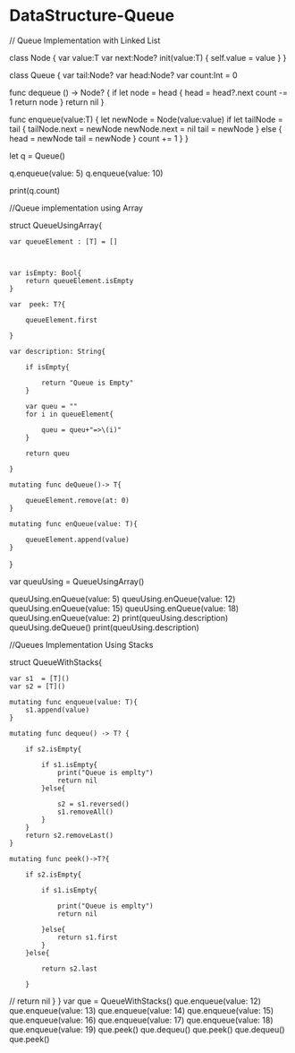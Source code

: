 # DataStructure-Queue


// Queue Implementation with Linked List

class Node<T> {
  var value:T
  var next:Node?
  init(value:T) {
    self.value = value
  }
}

class Queue<T> {
  var tail:Node<T>?
  var head:Node<T>?
  var count:Int = 0
    
  func dequeue () -> Node<T>? {
    if let node = head {
      head = head?.next
      count -= 1
      return node
    }
    return nil
  }
    
  func enqueue(value:T) {
    let newNode = Node(value:value)
    if let tailNode = tail {
      tailNode.next = newNode
      newNode.next = nil
      tail = newNode
    } else {
      head = newNode
      tail = newNode
    }
    count += 1
  }
}

let q = Queue<Any>()

q.enqueue(value: 5)
q.enqueue(value: 10)


print(q.count)


//Queue implementation using Array

struct QueueUsingArray<T>{
    
    
    var queueElement : [T] = []
    
    
    
    var isEmpty: Bool{
        return queueElement.isEmpty
    }
    
    var  peek: T?{
        
        queueElement.first
        
    }

    var description: String{
        
        if isEmpty{
                    
            return "Queue is Empty"
        }

        var queu = ""
        for i in queueElement{
            
            queu = queu+"=>\(i)"
        }

        return queu

    }
    
    mutating func deQueue()-> T{
        
        queueElement.remove(at: 0)
    }
    
    mutating func enQueue(value: T){
        
        queueElement.append(value)
    }

}


var queuUsing = QueueUsingArray<Any>()

queuUsing.enQueue(value: 5)
queuUsing.enQueue(value: 12)
queuUsing.enQueue(value: 15)
queuUsing.enQueue(value: 18)
queuUsing.enQueue(value: 2)
print(queuUsing.description)
queuUsing.deQueue()
print(queuUsing.description)




//Queues Implementation Using Stacks

struct QueueWithStacks<T>{
    
    var s1  = [T]()
    var s2 = [T]()
    
    mutating func enqueue(value: T){
        s1.append(value)
    }
    
    mutating func dequeu() -> T? {
        
        if s2.isEmpty{
            
            if s1.isEmpty{
                print("Queue is emplty")
                return nil
            }else{
                
                s2 = s1.reversed()
                s1.removeAll()
            }
        }
        return s2.removeLast()
    }
    
    mutating func peek()->T?{
        
        if s2.isEmpty{
            
            if s1.isEmpty{
              
                print("Queue is emplty")
                return nil
                
            }else{
                return s1.first
            }
        }else{

            return s2.last
       
        }
//        return nil
    }
}
var que = QueueWithStacks<Any>()
que.enqueue(value: 12)
que.enqueue(value: 13)
que.enqueue(value: 14)
que.enqueue(value: 15)
que.enqueue(value: 16)
que.enqueue(value: 17)
que.enqueue(value: 18)
que.enqueue(value: 19)
que.peek()
que.dequeu()
que.peek()
que.dequeu()
que.peek()


